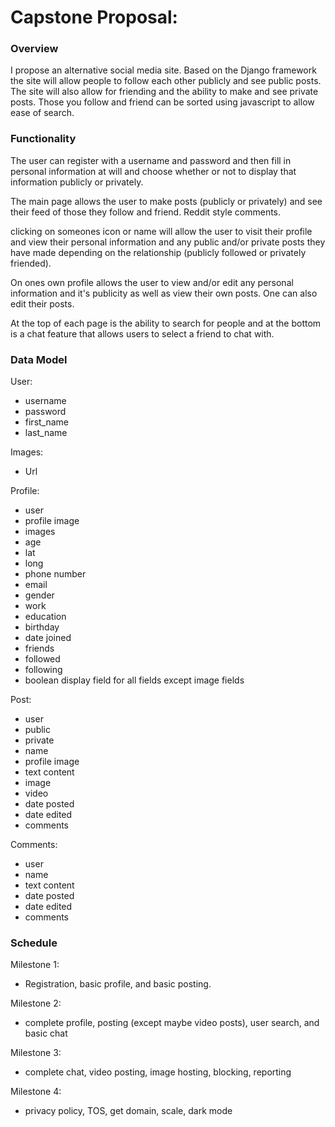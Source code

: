 # Capstone Proposal:


### Overview

I propose an alternative social media site. Based on the Django framework the site will allow people to follow each other publicly and see public posts. The site will also allow for friending and the ability to make and see private posts. Those you follow and friend can be sorted using javascript to allow ease of search.

### Functionality

The user can register with a username and password and then fill in personal information at will and choose whether or not to display that information publicly or privately.

The main page allows the user to make posts (publicly or privately) and see their feed of those they follow and friend. Reddit style comments.

clicking on someones icon or name will allow the user to visit their profile and view their personal information and any public and/or private posts they have made depending on the relationship (publicly followed or privately friended). 

On ones own profile allows the user to view and/or edit any personal information and it's publicity as well as view their own posts. One can also edit their posts.

At the top of each page is the ability to search for people and at the bottom is a chat feature that allows users to select a friend to chat with.

### Data Model

User:
- username
- password
- first_name
- last_name

Images:
- Url

Profile:
- user
- profile image
- images
- age
- lat
- long
- phone number
- email
- gender
- work
- education
- birthday
- date joined
- friends
- followed
- following
- boolean display field for all fields except image fields

Post:
- user
- public
- private
- name
- profile image
- text content
- image
- video
- date posted
- date edited
- comments

Comments:
- user
- name
- text content
- date posted
- date edited
- comments

### Schedule

Milestone 1:
- Registration, basic profile, and basic posting.

Milestone 2:
- complete profile, posting (except maybe video posts), user search, and basic chat

Milestone 3:
- complete chat, video posting, image hosting, blocking, reporting

Milestone 4:
- privacy policy, TOS, get domain, scale, dark mode